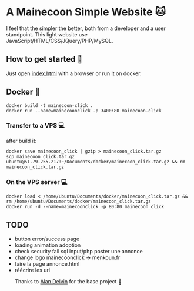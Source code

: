 #  A Mainecoon Simple Website :cat:

I feel that the simpler the better, both from a developer and a user standpoint.
This light website use JavaScript/HTML/CSS/JQuery/PHP/MySQL.

## How to get started :stars:

Just open [index.html](src/index.html) with a browser or run it on docker.

## Docker :whale:

```
docker build -t mainecoon-click .
docker run --name=mainecoonclick -p 3400:80 mainecoon-click
```
### Transfer to a VPS :computer:

after build it:
```
docker save mainecoon_click | gzip > mainecoon_click.tar.gz
scp mainecoon_click.tar.gz ubuntu@51.79.255.217:~/Documents/docker/mainecoon_click.tar.gz && rm mainecoon_click.tar.gz
```

### On the VPS server :computer:

```
docker load < /home/ubuntu/Documents/docker/mainecoon_click.tar.gz && rm /home/ubuntu/Documents/docker/mainecoon_click.tar.gz
docker run -d --name=mainecoonclick -p 80:80 mainecoon_click
```

## TODO

- button error/success page
- loading animation adoption
- check security fail sql input/php poster une annonce
- change logo mainecoonclick -> menkoun.fr
- faire la page annonce.html
- réécrire les url

&nbsp;
&nbsp;
&nbsp;
Thanks to [Alan Delvin](https://github.com/AlanDevlin) for the base project :man: 
